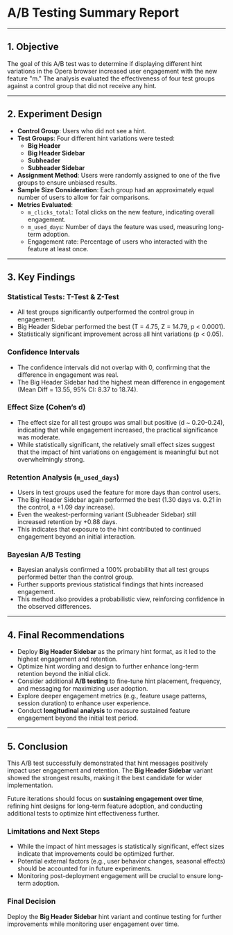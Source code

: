 # A/B Testing Summary Report

---

## 1. Objective
The goal of this A/B test was to determine if displaying different hint variations in the Opera browser increased user engagement with the new feature "m." The analysis evaluated the effectiveness of four test groups against a control group that did not receive any hint.

---

## 2. Experiment Design
- **Control Group**: Users who did not see a hint.
- **Test Groups**: Four different hint variations were tested:
  - **Big Header**
  - **Big Header Sidebar**
  - **Subheader**
  - **Subheader Sidebar**
- **Assignment Method**: Users were randomly assigned to one of the five groups to ensure unbiased results.
- **Sample Size Consideration**: Each group had an approximately equal number of users to allow for fair comparisons.
- **Metrics Evaluated**:
  - `m_clicks_total`: Total clicks on the new feature, indicating overall engagement.
  - `m_used_days`: Number of days the feature was used, measuring long-term adoption.
  - Engagement rate: Percentage of users who interacted with the feature at least once.

---

## 3. Key Findings

### Statistical Tests: T-Test & Z-Test
- All test groups significantly outperformed the control group in engagement.
- Big Header Sidebar performed the best (T = 4.75, Z = 14.79, p < 0.0001).
- Statistically significant improvement across all hint variations (p < 0.05).

### Confidence Intervals
- The confidence intervals did not overlap with 0, confirming that the difference in engagement was real.
- The Big Header Sidebar had the highest mean difference in engagement (Mean Diff = 13.55, 95% CI: 8.37 to 18.74).

### Effect Size (Cohen’s d)
- The effect size for all test groups was small but positive (d ~ 0.20-0.24), indicating that while engagement increased, the practical significance was moderate.
- While statistically significant, the relatively small effect sizes suggest that the impact of hint variations on engagement is meaningful but not overwhelmingly strong.

### Retention Analysis (`m_used_days`)
- Users in test groups used the feature for more days than control users.
- The Big Header Sidebar again performed the best (1.30 days vs. 0.21 in the control, a +1.09 day increase).
- Even the weakest-performing variant (Subheader Sidebar) still increased retention by +0.88 days.
- This indicates that exposure to the hint contributed to continued engagement beyond an initial interaction.

### Bayesian A/B Testing
- Bayesian analysis confirmed a 100% probability that all test groups performed better than the control group.
- Further supports previous statistical findings that hints increased engagement.
- This method also provides a probabilistic view, reinforcing confidence in the observed differences.

---

## 4. Final Recommendations

- Deploy **Big Header Sidebar** as the primary hint format, as it led to the highest engagement and retention.
- Optimize hint wording and design to further enhance long-term retention beyond the initial click.
- Consider additional **A/B testing** to fine-tune hint placement, frequency, and messaging for maximizing user adoption.
- Explore deeper engagement metrics (e.g., feature usage patterns, session duration) to enhance user experience.
- Conduct **longitudinal analysis** to measure sustained feature engagement beyond the initial test period.

---

## 5. Conclusion
This A/B test successfully demonstrated that hint messages positively impact user engagement and retention. The **Big Header Sidebar** variant showed the strongest results, making it the best candidate for wider implementation. 

Future iterations should focus on **sustaining engagement over time**, refining hint designs for long-term feature adoption, and conducting additional tests to optimize hint effectiveness further.

### Limitations and Next Steps
- While the impact of hint messages is statistically significant, effect sizes indicate that improvements could be optimized further.
- Potential external factors (e.g., user behavior changes, seasonal effects) should be accounted for in future experiments.
- Monitoring post-deployment engagement will be crucial to ensure long-term adoption.

### Final Decision
Deploy the **Big Header Sidebar** hint variant and continue testing for further improvements while monitoring user engagement over time.
